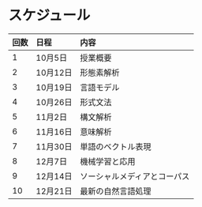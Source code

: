 # スケジュール

|回数|日程|内容|
|:---|:---|:---|
|1|10月5日|授業概要|
|2|10月12日|形態素解析|
|3|10月19日|言語モデル|
|4|10月26日|形式文法|
|5|11月2日|構文解析|
|6|11月16日|意味解析|
|7|11月30日|単語のベクトル表現|
|8|12月7日|機械学習と応用|
|9|12月14日|ソーシャルメディアとコーパス|
|10|12月21日|最新の自然言語処理|

